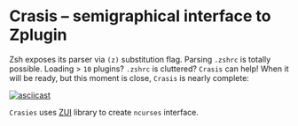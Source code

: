 # Crasis – semigraphical interface to Zplugin

Zsh exposes its parser via `(z)` substitution flag. Parsing `.zshrc` is totally possible.
Loading > `10` plugins? `.zshrc` is cluttered? `Crasis` can help! When it will be ready,
but this moment is close, `Crasis` is nearly complete:

[![asciicast](https://asciinema.org/a/140446.png)](https://asciinema.org/a/140446)

`Crasies` uses [ZUI](http://github.com/zdharma/zui/) library to create `ncurses` interface.
